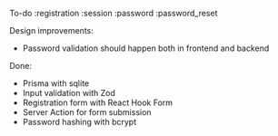 To-do
:registration
:session
:password
:password_reset

Design improvements:

- Password validation should happen both in frontend and backend

Done:

- Prisma with sqlite
- Input validation with Zod
- Registration form with React Hook Form
- Server Action for form submission
- Password hashing with bcrypt
